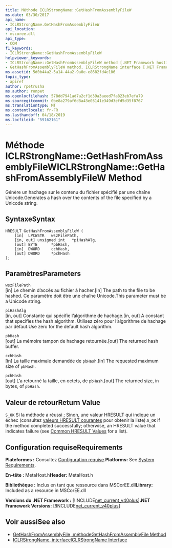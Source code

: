 ```yaml
---
title: Méthode ICLRStrongName::GetHashFromAssemblyFileW
ms.date: 03/30/2017
api_name:
- ICLRStrongName.GetHashFromAssemblyFileW
api_location:
- mscoree.dll
api_type:
- COM
f1_keywords:
- ICLRStrongName::GetHashFromAssemblyFileW
helpviewer_keywords:
- ICLRStrongName::GetHashFromAssemblyFileW method [.NET Framework hosting]
- GetHashFromAssemblyFileW method, ICLRStrongName interface [.NET Framework hosting]
ms.assetid: 5d0b44a2-5a14-44a2-9a0e-e8682fd4e106
topic_type:
- apiref
author: rpetrusha
ms.author: ronpet
ms.openlocfilehash: 578dd7941ad7a2cf1d39a3aeed7fa823eb7efa79
ms.sourcegitcommit: 0be8a279af6d8a43e03141e349d3efd5d35f8767
ms.translationtype: MT
ms.contentlocale: fr-FR
ms.lasthandoff: 04/18/2019
ms.locfileid: "59162161"
---
```

# <a name="iclrstrongnamegethashfromassemblyfilew-method"></a><span data-ttu-id="67acd-102">Méthode ICLRStrongName::GetHashFromAssemblyFileW</span><span class="sxs-lookup"><span data-stu-id="67acd-102">ICLRStrongName::GetHashFromAssemblyFileW Method</span></span>
<span data-ttu-id="67acd-103">Génère un hachage sur le contenu du fichier spécifié par une chaîne Unicode.</span><span class="sxs-lookup"><span data-stu-id="67acd-103">Generates a hash over the contents of the file specified by a Unicode string.</span></span>  
  
## <a name="syntax"></a><span data-ttu-id="67acd-104">Syntaxe</span><span class="sxs-lookup"><span data-stu-id="67acd-104">Syntax</span></span>  
  
```  
HRESULT GetHashFromAssemblyFileW (  
    [in]  LPCWSTR   wszFilePath,  
    [in, out] unsigned int   *piHashAlg,  
    [out] BYTE      *pbHash,  
    [in]  DWORD     cchHash,  
    [out] DWORD     *pchHash  
);  
```  
  
## <a name="parameters"></a><span data-ttu-id="67acd-105">Paramètres</span><span class="sxs-lookup"><span data-stu-id="67acd-105">Parameters</span></span>  
 `wszFilePath`  
 <span data-ttu-id="67acd-106">[in] Le chemin d’accès au fichier à hacher.</span><span class="sxs-lookup"><span data-stu-id="67acd-106">[in] The path to the file to be hashed.</span></span> <span data-ttu-id="67acd-107">Ce paramètre doit être une chaîne Unicode.</span><span class="sxs-lookup"><span data-stu-id="67acd-107">This parameter must be a Unicode string.</span></span>  
  
 `piHashAlg`  
 <span data-ttu-id="67acd-108">[in, out] Constante qui spécifie l’algorithme de hachage.</span><span class="sxs-lookup"><span data-stu-id="67acd-108">[in, out] A constant that specifies the hash algorithm.</span></span> <span data-ttu-id="67acd-109">Utilisez zéro pour l’algorithme de hachage par défaut.</span><span class="sxs-lookup"><span data-stu-id="67acd-109">Use zero for the default hash algorithm.</span></span>  
  
 `pbHash`  
 <span data-ttu-id="67acd-110">[out] La mémoire tampon de hachage retournée.</span><span class="sxs-lookup"><span data-stu-id="67acd-110">[out] The returned hash buffer.</span></span>  
  
 `cchHash`  
 <span data-ttu-id="67acd-111">[in] La taille maximale demandée de `pbHash`.</span><span class="sxs-lookup"><span data-stu-id="67acd-111">[in] The requested maximum size of `pbHash`.</span></span>  
  
 `pchHash`  
 <span data-ttu-id="67acd-112">[out] L’a retourné la taille, en octets, de `pbHash`.</span><span class="sxs-lookup"><span data-stu-id="67acd-112">[out] The returned size, in bytes, of `pbHash`.</span></span>  
  
## <a name="return-value"></a><span data-ttu-id="67acd-113">Valeur de retour</span><span class="sxs-lookup"><span data-stu-id="67acd-113">Return Value</span></span>  
 <span data-ttu-id="67acd-114">`S_OK` Si la méthode a réussi ; Sinon, une valeur HRESULT qui indique un échec (consultez [valeurs HRESULT courantes](https://go.microsoft.com/fwlink/?LinkId=213878) pour obtenir la liste).</span><span class="sxs-lookup"><span data-stu-id="67acd-114">`S_OK` if the method completed successfully; otherwise, an HRESULT value that indicates failure (see [Common HRESULT Values](https://go.microsoft.com/fwlink/?LinkId=213878) for a list).</span></span>  
  
## <a name="requirements"></a><span data-ttu-id="67acd-115">Configuration requise</span><span class="sxs-lookup"><span data-stu-id="67acd-115">Requirements</span></span>  
 <span data-ttu-id="67acd-116">**Plateformes :** Consultez [Configuration requise](../../../../docs/framework/get-started/system-requirements.md).</span><span class="sxs-lookup"><span data-stu-id="67acd-116">**Platforms:** See [System Requirements](../../../../docs/framework/get-started/system-requirements.md).</span></span>  
  
 <span data-ttu-id="67acd-117">**En-tête :** MetaHost.h</span><span class="sxs-lookup"><span data-stu-id="67acd-117">**Header:** MetaHost.h</span></span>  
  
 <span data-ttu-id="67acd-118">**Bibliothèque :** Inclus en tant que ressource dans MSCorEE.dll</span><span class="sxs-lookup"><span data-stu-id="67acd-118">**Library:** Included as a resource in MSCorEE.dll</span></span>  
  
 <span data-ttu-id="67acd-119">**Versions du .NET Framework :** [!INCLUDE[net_current_v40plus](../../../../includes/net-current-v40plus-md.md)]</span><span class="sxs-lookup"><span data-stu-id="67acd-119">**.NET Framework Versions:** [!INCLUDE[net_current_v40plus](../../../../includes/net-current-v40plus-md.md)]</span></span>  
  
## <a name="see-also"></a><span data-ttu-id="67acd-120">Voir aussi</span><span class="sxs-lookup"><span data-stu-id="67acd-120">See also</span></span>

- [<span data-ttu-id="67acd-121">GetHashFromAssemblyFile, méthode</span><span class="sxs-lookup"><span data-stu-id="67acd-121">GetHashFromAssemblyFile Method</span></span>](../../../../docs/framework/unmanaged-api/hosting/iclrstrongname-gethashfromassemblyfile-method.md)
- [<span data-ttu-id="67acd-122">ICLRStrongName, interface</span><span class="sxs-lookup"><span data-stu-id="67acd-122">ICLRStrongName Interface</span></span>](../../../../docs/framework/unmanaged-api/hosting/iclrstrongname-interface.md)
